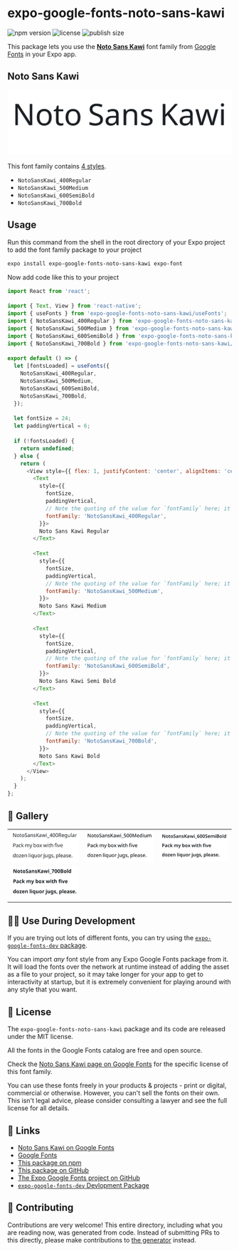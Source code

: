 # expo-google-fonts-noto-sans-kawi

![npm version](https://flat.badgen.net/npm/v/expo-google-fonts-noto-sans-kawi)
![license](https://flat.badgen.net/github/license/expo/google-fonts)
![publish size](https://flat.badgen.net/packagephobia/install/expo-google-fonts-noto-sans-kawi)

This package lets you use the [**Noto Sans Kawi**](https://fonts.google.com/specimen/Noto+Sans+Kawi) font family from [Google Fonts](https://fonts.google.com/) in your Expo app.

## Noto Sans Kawi

![Noto Sans Kawi](./font-family.png)

This font family contains [4 styles](#-gallery).

- `NotoSansKawi_400Regular`
- `NotoSansKawi_500Medium`
- `NotoSansKawi_600SemiBold`
- `NotoSansKawi_700Bold`

## Usage

Run this command from the shell in the root directory of your Expo project to add the font family package to your project
```sh
expo install expo-google-fonts-noto-sans-kawi expo-font
```

Now add code like this to your project
```js
import React from 'react';

import { Text, View } from 'react-native';
import { useFonts } from 'expo-google-fonts-noto-sans-kawi/useFonts';
import { NotoSansKawi_400Regular } from 'expo-google-fonts-noto-sans-kawi/400Regular';
import { NotoSansKawi_500Medium } from 'expo-google-fonts-noto-sans-kawi/500Medium';
import { NotoSansKawi_600SemiBold } from 'expo-google-fonts-noto-sans-kawi/600SemiBold';
import { NotoSansKawi_700Bold } from 'expo-google-fonts-noto-sans-kawi/700Bold';

export default () => {
  let [fontsLoaded] = useFonts({
    NotoSansKawi_400Regular,
    NotoSansKawi_500Medium,
    NotoSansKawi_600SemiBold,
    NotoSansKawi_700Bold,
  });

  let fontSize = 24;
  let paddingVertical = 6;

  if (!fontsLoaded) {
    return undefined;
  } else {
    return (
      <View style={{ flex: 1, justifyContent: 'center', alignItems: 'center' }}>
        <Text
          style={{
            fontSize,
            paddingVertical,
            // Note the quoting of the value for `fontFamily` here; it expects a string!
            fontFamily: 'NotoSansKawi_400Regular',
          }}>
          Noto Sans Kawi Regular
        </Text>

        <Text
          style={{
            fontSize,
            paddingVertical,
            // Note the quoting of the value for `fontFamily` here; it expects a string!
            fontFamily: 'NotoSansKawi_500Medium',
          }}>
          Noto Sans Kawi Medium
        </Text>

        <Text
          style={{
            fontSize,
            paddingVertical,
            // Note the quoting of the value for `fontFamily` here; it expects a string!
            fontFamily: 'NotoSansKawi_600SemiBold',
          }}>
          Noto Sans Kawi Semi Bold
        </Text>

        <Text
          style={{
            fontSize,
            paddingVertical,
            // Note the quoting of the value for `fontFamily` here; it expects a string!
            fontFamily: 'NotoSansKawi_700Bold',
          }}>
          Noto Sans Kawi Bold
        </Text>
      </View>
    );
  }
};

```

## 🔡 Gallery


||||
|-|-|-|
|![NotoSansKawi_400Regular](.//400Regular/NotoSansKawi_400Regular.ttf.png)|![NotoSansKawi_500Medium](.//500Medium/NotoSansKawi_500Medium.ttf.png)|![NotoSansKawi_600SemiBold](.//600SemiBold/NotoSansKawi_600SemiBold.ttf.png)||
|![NotoSansKawi_700Bold](.//700Bold/NotoSansKawi_700Bold.ttf.png)||||


## 👩‍💻 Use During Development

If you are trying out lots of different fonts, you can try using the [`expo-google-fonts-dev` package](https://github.com/freeboub/google-fonts/tree/master/font-packages/dev#readme).

You can import *any* font style from any Expo Google Fonts package from it. It will load the fonts
over the network at runtime instead of adding the asset as a file to your project, so it may take longer
for your app to get to interactivity at startup, but it is extremely convenient
for playing around with any style that you want.

## 📖 License

The `expo-google-fonts-noto-sans-kawi` package and its code are released under the MIT license.

All the fonts in the Google Fonts catalog are free and open source.

Check the [Noto Sans Kawi page on Google Fonts](https://fonts.google.com/specimen/Noto+Sans+Kawi) for the specific license of this font family.

You can use these fonts freely in your products & projects - print or digital, commercial or otherwise. However, you can't sell the fonts on their own. This isn't legal advice, please consider consulting a lawyer and see the full license for all details.

## 🔗 Links

- [Noto Sans Kawi on Google Fonts](https://fonts.google.com/specimen/Noto+Sans+Kawi)
- [Google Fonts](https://fonts.google.com/)
- [This package on npm](https://www.npmjs.com/package/expo-google-fonts-noto-sans-kawi)
- [This package on GitHub](https://github.com/freeboub/google-fonts/tree/master/font-packages/noto-sans-kawi)
- [The Expo Google Fonts project on GitHub](https://github.com/freeboub/google-fonts)
- [`expo-google-fonts-dev` Devlopment Package](https://github.com/freeboub/google-fonts/tree/master/font-packages/dev)

## 🤝 Contributing

Contributions are very welcome! This entire directory, including what you are reading now, was generated from code. Instead of submitting PRs to this directly, please make contributions to [the generator](https://github.com/freeboub/google-fonts/tree/master/packages/generator) instead.

